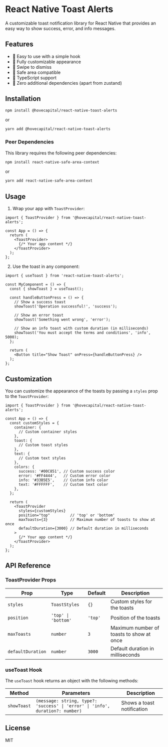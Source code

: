 # React Native Toast Alerts

A customizable toast notification library for React Native that provides an easy way to show success, error, and info messages.

## Features

- 🚀 Easy to use with a simple hook
- 🎨 Fully customizable appearance
- 🔄 Swipe to dismiss
- 📱 Safe area compatible
- 📝 TypeScript support
- 🧩 Zero additional dependencies (apart from zustand)

## Installation

```bash
npm install @hovecapital/react-native-toast-alerts
```

or

```bash
yarn add @hovecapital/react-native-toast-alerts
```

### Peer Dependencies

This library requires the following peer dependencies:

```bash
npm install react-native-safe-area-context
```

or

```bash
yarn add react-native-safe-area-context
```

## Usage

1. Wrap your app with `ToastProvider`:

```tsx
import { ToastProvider } from '@hovecapital/react-native-toast-alerts';

const App = () => {
  return (
    <ToastProvider>
      {/* Your app content */}
    </ToastProvider>
  );
};
```

2. Use the toast in any component:

```tsx
import { useToast } from 'react-native-toast-alerts';

const MyComponent = () => {
  const { showToast } = useToast();

  const handleButtonPress = () => {
    // Show a success toast
    showToast('Operation successful!', 'success');
    
    // Show an error toast
    showToast('Something went wrong', 'error');
    
    // Show an info toast with custom duration (in milliseconds)
    showToast('You must accept the terms and conditions', 'info', 5000);
  };

  return (
    <Button title="Show Toast" onPress={handleButtonPress} />
  );
};
```

## Customization

You can customize the appearance of the toasts by passing a `styles` prop to the `ToastProvider`:

```tsx
import { ToastProvider } from '@hovecapital/react-native-toast-alerts';

const App = () => {
  const customStyles = {
    container: {
      // Custom container styles
    },
    toast: {
      // Custom toast styles
    },
    text: {
      // Custom text styles
    },
    colors: {
      success: '#00C851', // Custom success color
      error: '#FF4444',   // Custom error color
      info: '#33B5E5',    // Custom info color
      text: '#FFFFFF',    // Custom text color
    },
  };

  return (
    <ToastProvider 
      styles={customStyles}
      position="top"         // 'top' or 'bottom'
      maxToasts={3}          // Maximum number of toasts to show at once
      defaultDuration={3000} // Default duration in milliseconds
    >
      {/* Your app content */}
    </ToastProvider>
  );
};
```

## API Reference

### ToastProvider Props

| Prop | Type | Default | Description |
|------|------|---------|-------------|
| `styles` | `ToastStyles` | `{}` | Custom styles for the toasts |
| `position` | `'top' \| 'bottom'` | `'top'` | Position of the toasts |
| `maxToasts` | `number` | `3` | Maximum number of toasts to show at once |
| `defaultDuration` | `number` | `3000` | Default duration in milliseconds |

### useToast Hook

The `useToast` hook returns an object with the following methods:

| Method | Parameters | Description |
|--------|------------|-------------|
| `showToast` | `(message: string, type?: 'success' \| 'error' \| 'info', duration?: number)` | Shows a toast notification |

## License

MIT
